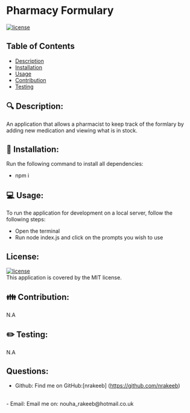 # Pharmacy Formulary

  [![license](https://img.shields.io/badge/license-MIT-green)](https://shields.io)

  ## Table of Contents
  - [Description](#description)
  - [Installation](#installation)
  - [Usage](#usage)
  - [Contribution](#contribution)
  - [Testing](#testing)

 
  ## 🔍 Description:
  An application that allows a pharmacist to keep track of the formlary by adding new medication and viewing what is in stock.

 
  ## 💾 Installation:
  Run the following command to install all dependencies:
  -  npm i

  
  ## 💻 Usage:
  To run the application for development on a local server, follow the following steps: 
  - Open the terminal 
  - Run node index.js and click on the prompts you wish to use


  ## License:
  [![license](https://img.shields.io/badge/license-MIT-green)](https://shields.io)
  <br/>
  This application is covered by the MIT license.


  ## 👪 Contribution:
  N.A


  ## ✏️ Testing:
  N.A


  ## Questions:

  - Github: 
  Find me on GitHub:[nrakeeb] (https://github.com/nrakeeb)
  <br>
  - Email: 
  Email me on: nouha_rakeeb@hotmail.co.uk 
  
